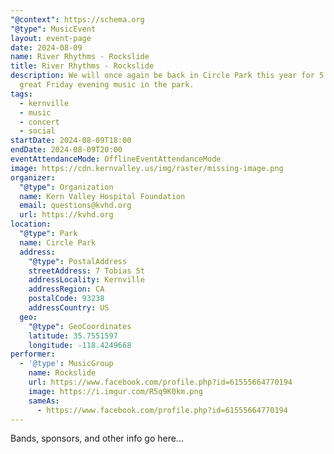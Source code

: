 ```yaml
---
"@context": https://schema.org
"@type": MusicEvent
layout: event-page
date: 2024-08-09
name: River Rhythms - Rockslide
title: River Rhythms - Rockslide
description: We will once again be back in Circle Park this year for 5 weeks of
  great Friday evening music in the park.
tags:
  - kernville
  - music
  - concert
  - social
startDate: 2024-08-09T18:00
endDate: 2024-08-09T20:00
eventAttendanceMode: OfflineEventAttendanceMode
image: https://cdn.kernvalley.us/img/raster/missing-image.png
organizer:
  "@type": Organization
  name: Kern Valley Hospital Foundation
  email: questions@kvhd.org
  url: https://kvhd.org
location:
  "@type": Park
  name: Circle Park
  address:
    "@type": PostalAddress
    streetAddress: 7 Tobias St
    addressLocality: Kernville
    addressRegion: CA
    postalCode: 93238
    addressCountry: US
  geo:
    "@type": GeoCoordinates
    latitude: 35.7551597
    longitude: -118.4249668
performer:
  - '@type': MusicGroup
    name: Rockslide
    url: https://www.facebook.com/profile.php?id=61555664770194
    image: https://i.imgur.com/R5q9K0km.png
    sameAs:
      - https://www.facebook.com/profile.php?id=61555664770194
---
```

Bands, sponsors, and other info go here...
